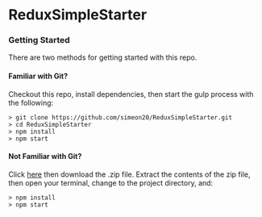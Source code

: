 # ReduxSimpleStarter

### Getting Started

There are two methods for getting started with this repo.

#### Familiar with Git?
Checkout this repo, install dependencies, then start the gulp process with the following:

```
> git clone https://github.com/simeon20/ReduxSimpleStarter.git
> cd ReduxSimpleStarter
> npm install
> npm start
```

#### Not Familiar with Git?
Click [here](https://github.com/Simeon20/ReactStarter/releases) then download the .zip file.  Extract the contents of the zip file, then open your terminal, change to the project directory, and:

```
> npm install
> npm start
```
